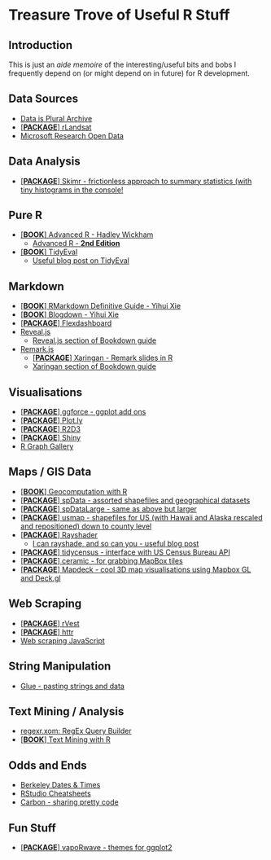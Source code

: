 # Treasure Trove of Useful R Stuff

## Introduction
This is just an _aide memoire_ of the interesting/useful bits and bobs I frequently depend on (or might depend on in future) for R development.

## Data Sources
* [Data is Plural Archive](https://docs.google.com/spreadsheets/d/1wZhPLMCHKJvwOkP4juclhjFgqIY8fQFMemwKL2c64vk/edit)
* [[**PACKAGE**] rLandsat](https://blog.socialcops.com/technology/data-science/announcing-rlandsat-landsat-8-data/)
* [Microsoft Research Open Data](https://msropendata.com/)

## Data Analysis
* [[**PACKAGE**] Skimr - frictionless approach to summary statistics (with tiny histograms in the console!](https://ropensci.github.io/skimr/)

## Pure R
* [[**BOOK**] Advanced R - Hadley Wickham](http://adv-r.had.co.nz/)
  * [Advanced R - **2nd Edition**](https://adv-r.hadley.nz/)
* [[**BOOK**] TidyEval](https://tidyeval.tidyverse.org/)
  * [Useful blog post on TidyEval](https://ijlyttle.shinyapps.io/tidyeval/#section-introduction)

## Markdown
* [[**BOOK**] RMarkdown Definitive Guide - Yihui Xie](https://bookdown.org/yihui/rmarkdown/)
* [[**BOOK**] Blogdown - Yihui Xie](https://bookdown.org/yihui/blogdown/)
* [[**PACKAGE**] Flexdashboard](https://rmarkdown.rstudio.com/flexdashboard/)
* [Reveal.js](https://github.com/hakimel/reveal.js)
  * [Reveal.js section of Bookdown guide](https://bookdown.org/yihui/rmarkdown/revealjs.html)
* [Remark.js](https://remarkjs.com/#1)
  * [[**PACKAGE**] Xaringan - Remark slides in R](https://github.com/yihui/xaringan)
  * [Xaringan section of Bookdown guide](https://bookdown.org/yihui/rmarkdown/xaringan.html)

## Visualisations
* [[**PACKAGE**] ggforce - ggplot add ons](https://github.com/thomasp85/ggforce)
* [[**PACKAGE**] Plot.ly](https://plot.ly/r/)
* [[**PACKAGE**] R2D3](https://github.com/rstudio/r2d3)
* [[**PACKAGE**] Shiny](https://shiny.rstudio.com/tutorial/)
* [R Graph Gallery](https://www.r-graph-gallery.com/)

## Maps / GIS Data
* [[**BOOK**] Geocomputation with R](https://geocompr.robinlovelace.net/index.html)
* [[**PACKAGE**] spData - assorted shapefiles and geographical datasets](https://nowosad.github.io/spData/)
* [[**PACKAGE**] spDataLarge - same as above but larger](https://github.com/Nowosad/spDataLarge)
* [[**PACKAGE**] usmap - shapefiles for US (with Hawaii and Alaska rescaled and repositioned) down to county level](https://github.com/pdil/usmap)
* [[**PACKAGE**] Rayshader](https://www.rayshader.com/)
  * [I can rayshade, and so can you - useful blog post](https://wcmbishop.github.io/rayshader-demo/#introduction)
* [[**PACKAGE**] tidycensus - interface with US Census Bureau API](https://walkerke.github.io/tidycensus/)
* [[**PACKAGE**] ceramic - for grabbing MapBox tiles](https://hypertidy.github.io/ceramic/)
* [[**PACKAGE**] Mapdeck - cool 3D map visualisations using Mapbox GL and Deck.gl](https://github.com/SymbolixAU/mapdeck)

## Web Scraping
* [[**PACKAGE**] rVest](https://blog.rstudio.com/2014/11/24/rvest-easy-web-scraping-with-r/)
* [[**PACKAGE**] httr](https://cran.r-project.org/web/packages/httr/vignettes/quickstart.html)
* [Web scraping JavaScript](https://www.datacamp.com/community/tutorials/scraping-javascript-generated-data-with-r)

## String Manipulation
* [Glue - pasting strings and data](https://github.com/tidyverse/glue)

## Text Mining / Analysis
* [regexr.xom: RegEx Query Builder](https://regexr.com/)
* [[**BOOK**] Text Mining with R](https://www.tidytextmining.com/index.html)

## Odds and Ends
* [Berkeley Dates & Times](https://www.stat.berkeley.edu/~s133/dates.html)
* [RStudio Cheatsheets](https://github.com/rstudio/cheatsheets)
* [Carbon - sharing pretty code](https://carbon.now.sh/?l=r)

## Fun Stuff
* [[**PACKAGE**] vapoRwave - themes for ggplot2](https://github.com/moldach/vapoRwave)

